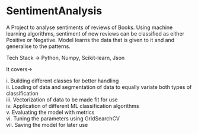 # SentimentAnalysis
A Project to analyse sentiments of reviews of Books. Using machine learning algorithms,
sentiment of new reviews can be classified as either Positive or Negative. Model learns the data that is given to it and
and generalise to the patterns.

Tech Stack -> Python, Numpy, Scikit-learn, Json

It covers->

i. Building different classes for better handling <br>
ii. Loading of data and segmentation of data to equally variate both types of classification <br>
iii. Vectorization of data to be made fit for use <br>
iv. Application of different ML classification algorithms <br>
v. Evaluating the model with metrics <br>
vi. Tuning the parameters using GridSearchCV <br>
vii. Saving the model for later use <br>
